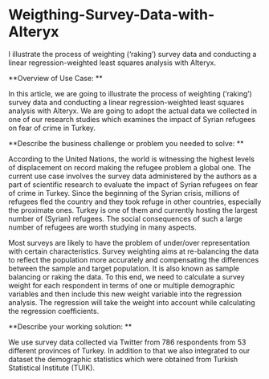 # Weigthing-Survey-Data-with-Alteryx
I illustrate the process of weighting (‘raking’) survey data and conducting a linear regression-weighted least squares analysis with Alteryx. 


**Overview of Use Case: **

In this article, we are going to illustrate the process of weighting (‘raking’) survey data and conducting a linear regression-weighted least squares analysis with Alteryx. We are going to adopt the actual data we collected in one of our research studies which examines the impact of Syrian refugees on fear of crime in Turkey.
 

**Describe the business challenge or problem you needed to solve: **

According to the United Nations, the world is witnessing the highest levels of displacement on record making the refugee problem a global one. The current use case involves the survey data administered by the authors as a part of scientific research to evaluate the impact of Syrian refugees on fear of crime in Turkey. Since the beginning of the Syrian crisis, millions of refugees fled the country and they took refuge in other countries, especially the proximate ones. Turkey is one of them and currently hosting the largest number of (Syrian) refugees. The social consequences of such a large number of refugees are worth studying in many aspects. 

Most surveys are likely to have the problem of under/over representation with certain characteristics. Survey weighting aims at re-balancing the data to reflect the population more accurately and compensating the differences between the sample and target population. It is also known as sample balancing or raking the data. To this end, we need to calculate a survey weight for each respondent in terms of one or multiple demographic variables and then include this new weight variable into the regression analysis. The regression will take the weight into account while calculating the regression coefficients. 

 
**Describe your working solution: **

We use survey data collected via Twitter from 786 respondents from 53 different provinces of Turkey. In addition to that we also integrated to our dataset the demographic statistics which were obtained from Turkish Statistical Institute (TUIK). 

 
